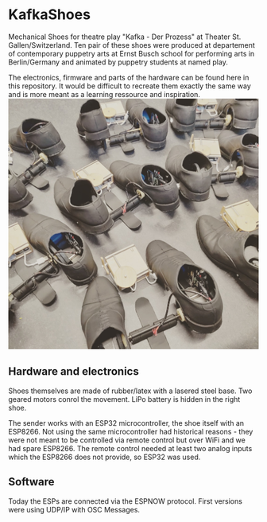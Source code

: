 # KafkaShoes
Mechanical Shoes for theatre play "Kafka - Der Prozess" at Theater St. Gallen/Switzerland. Ten pair of these shoes were produced at departement of contemporary puppetry arts at Ernst Busch school for performing arts in Berlin/Germany and animated by puppetry students at named play. 

The electronics, firmware and parts of the hardware can be found here in this repository. It would be difficult to recreate them exactly the same way and is more meant as a learning ressource and inspiration.
![Shoes](img/shoes_01.jpg)

## Hardware and electronics

Shoes themselves are made of rubber/latex with a lasered steel base. Two geared motors conrol the movement. LiPo battery is hidden in the right shoe.

The sender works with an ESP32 microcontroller, the shoe itself with an ESP8266. Not using the same microcontroller had historical reasons - they were not meant to be controlled via remote control but over WiFi and we had spare ESP8266. The remote control needed at least two analog inputs which the ESP8266 does not provide, so ESP32 was used.

## Software

Today the ESPs are connected via the ESPNOW protocol. First versions were using UDP/IP with OSC Messages.